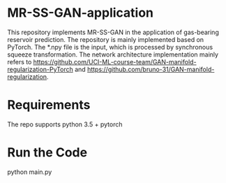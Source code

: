 # MR-SS-GAN-application
This repository implements MR-SS-GAN in the application of gas-bearing reservoir prediction.
The repository is mainly implemented based on PyTorch. 
The *.npy file is the input, which is processed by synchronous squeeze transformation. 
The network architecture implementation mainly refers to https://github.com/UCI-ML-course-team/GAN-manifold-regularization-PyTorch and https://github.com/bruno-31/GAN-manifold-regularization.

#  Requirements
The repo supports python 3.5 + pytorch

# Run the Code
python main.py
